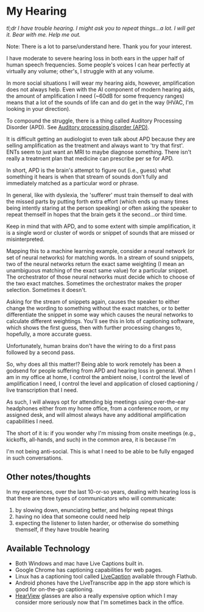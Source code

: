# My Hearing

*tl;dr I have trouble hearing. I might ask you to repeat things...a lot.
I will get it. Bear with me. Help me out.*

Note: There is a lot to parse/understand here. Thank you for your interest.

I have moderate to severe hearing loss in both ears in the upper half of
human speech frequencies. Some people's voices I can hear perfectly at virtually
any volume; other's, I struggle with at any volume.

In more social situations I will wear my hearing aids, however, amplification
does not always help. Even with the AI component of modern hearing aids, the
amount of
amplification I need (~60dB for some frequency ranges) means that a lot of
the sounds of life can and do get in the way (HVAC, I'm looking in your
direction).

To compound the struggle, there is a thing called Auditory Processing Disorder
(APD). See
[Auditory processing disorder (APD)](https://www.mayoclinic.org/diseases-conditions/auditory-processing-disorder/symptoms-causes/syc-20555261).

It is difficult getting an audiologist to even talk about APD because they are
selling amplification as the treatment and always want to 'try that first'.
ENTs seem to just want an MRI to maybe diagnose something. There isn't
really a treatment plan that medicine can prescribe per se for APD.

In short, APD is the brain's attempt to figure out (i.e., guess) what something
it hears is when that stream of sounds don't fully and immediately matched
as a particular word or phrase.

In general, like with dyslexia, the 'sufferer' must train themself to
deal with the missed parts by putting forth extra effort (which ends up
many times being intently staring at the person speaking) or often asking
the speaker to repeat themself in hopes that the brain gets it the second...or
third time.

Keep in mind that with APD, and to some extent with simple amplification,
it is a single word or cluster of words or snippet of sounds that are missed
or misinterpreted.

Mapping this to a machine learning example, consider a neural
network (or set of neural networks) for matching words. In a stream of
sound snippets, two of the neural networks return the exact same weighting (I
mean an
unambiguous matching of the exact same value)
for a particular snippet. The orchestrator of those neural networks must
decide which to choose of the two exact matches. Sometimes the orchestrator
makes the proper selection. Sometimes it doesn't.

Asking for the stream of snippets again, causes the speaker to either
change the wording to something without the exact matches, or to better
differentiate the snippet in some way which causes the neural networks
to calculate different weightings. You'll see this in lots of captioning
software, which shows the first guess, then with further processing changes to,
hopefully, a more accurate guess.

Unfortunately, human brains don't have the wiring to do a first pass followed by
a second pass.

So, why does all this matter!? Being able to work remotely has been
a godsend for people suffering from APD and hearing loss in general.
When I am in my office at home, I control the ambient noise, I control
the level of amplification I need, I control the level and application
of closed captioning / live transcription that I need.

As such, I will always opt for attending big meetings using over-the-ear
headphones either from my home office, from a conference room, or my assigned
desk, and will
almost always have any additional amplification capabilities I need.

The short of it is: if you wonder why I'm missing from onsite meetings
(e.g., kickoffs, all-hands, and such) in the common area, it is because I'm

I'm not being anti-social. This is what I need to be able to be fully
engaged in such conversations.

## Other notes/thoughts

In my experiences, over the last 10-or-so years, dealing with hearing loss
is that there are three types of communicators who will communicate:

1. by slowing down, enunciating better, and helping repeat things
2. having no idea that someone could need help
3. expecting the listener to listen harder, or otherwise do something
   themself, if they have trouble hearing

## Available Technology

* Both Windows and mac have Live Captions built in.
* Google Chrome has captioning capabilities for web pages.
* Linux has a captioning tool called
  [LiveCaption](https://github.com/abb128/LiveCaptions)
  available through Flathub.
* Android phones have the LiveTranscribe app in the app store which is good for
  on-the-go captioning.
* [HearView](https://www.hearview.ai/) glasses are also a really expensive 
  option which I may consider more seriously now that I'm sometimes back 
  in the office.
